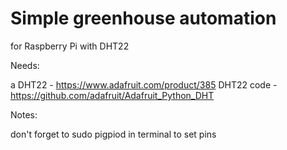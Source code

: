 # Simple greenhouse automation
 for Raspberry Pi with DHT22


Needs:

a DHT22 - https://www.adafruit.com/product/385
DHT22 code - https://github.com/adafruit/Adafruit_Python_DHT


Notes:

don't forget to sudo pigpiod in terminal to set pins 
